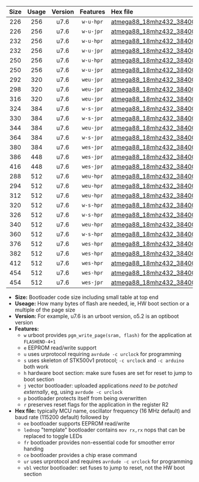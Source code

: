 |Size|Usage|Version|Features|Hex file|
|:-:|:-:|:-:|:-:|:--|
|226|256|u7.6|`w-u-hpr`|[atmega88_18mhz432_38400bps_ur.hex](https://raw.githubusercontent.com/stefanrueger/urboot/main//atmega88_18mhz432_38400bps_ur.hex)|
|226|256|u7.6|`w-u-jpr`|[atmega88_18mhz432_38400bps_ur_vbl.hex](https://raw.githubusercontent.com/stefanrueger/urboot/main//atmega88_18mhz432_38400bps_ur_vbl.hex)|
|232|256|u7.6|`w-u-hpr`|[atmega88_18mhz432_38400bps_lednop_ur.hex](https://raw.githubusercontent.com/stefanrueger/urboot/main//atmega88_18mhz432_38400bps_lednop_ur.hex)|
|232|256|u7.6|`w-u-jpr`|[atmega88_18mhz432_38400bps_lednop_ur_vbl.hex](https://raw.githubusercontent.com/stefanrueger/urboot/main//atmega88_18mhz432_38400bps_lednop_ur_vbl.hex)|
|250|256|u7.6|`w-u-hpr`|[atmega88_18mhz432_38400bps_lednop_fr_ur.hex](https://raw.githubusercontent.com/stefanrueger/urboot/main//atmega88_18mhz432_38400bps_lednop_fr_ur.hex)|
|250|256|u7.6|`w-u-jpr`|[atmega88_18mhz432_38400bps_lednop_fr_ur_vbl.hex](https://raw.githubusercontent.com/stefanrueger/urboot/main//atmega88_18mhz432_38400bps_lednop_fr_ur_vbl.hex)|
|292|320|u7.6|`weu-jpr`|[atmega88_18mhz432_38400bps_ee_ur_vbl.hex](https://raw.githubusercontent.com/stefanrueger/urboot/main//atmega88_18mhz432_38400bps_ee_ur_vbl.hex)|
|298|320|u7.6|`weu-jpr`|[atmega88_18mhz432_38400bps_ee_lednop_ur_vbl.hex](https://raw.githubusercontent.com/stefanrueger/urboot/main//atmega88_18mhz432_38400bps_ee_lednop_ur_vbl.hex)|
|316|320|u7.6|`weu-jpr`|[atmega88_18mhz432_38400bps_ee_lednop_fr_ur_vbl.hex](https://raw.githubusercontent.com/stefanrueger/urboot/main//atmega88_18mhz432_38400bps_ee_lednop_fr_ur_vbl.hex)|
|324|384|u7.6|`w-s-jpr`|[atmega88_18mhz432_38400bps_vbl.hex](https://raw.githubusercontent.com/stefanrueger/urboot/main//atmega88_18mhz432_38400bps_vbl.hex)|
|330|384|u7.6|`w-s-jpr`|[atmega88_18mhz432_38400bps_lednop_vbl.hex](https://raw.githubusercontent.com/stefanrueger/urboot/main//atmega88_18mhz432_38400bps_lednop_vbl.hex)|
|344|384|u7.6|`weu-jpr`|[atmega88_18mhz432_38400bps_ee_lednop_fr_ce_ur_vbl.hex](https://raw.githubusercontent.com/stefanrueger/urboot/main//atmega88_18mhz432_38400bps_ee_lednop_fr_ce_ur_vbl.hex)|
|364|384|u7.6|`w-s-jpr`|[atmega88_18mhz432_38400bps_lednop_fr_vbl.hex](https://raw.githubusercontent.com/stefanrueger/urboot/main//atmega88_18mhz432_38400bps_lednop_fr_vbl.hex)|
|380|384|u7.6|`wes-jpr`|[atmega88_18mhz432_38400bps_ee_vbl.hex](https://raw.githubusercontent.com/stefanrueger/urboot/main//atmega88_18mhz432_38400bps_ee_vbl.hex)|
|386|448|u7.6|`wes-jpr`|[atmega88_18mhz432_38400bps_ee_lednop_vbl.hex](https://raw.githubusercontent.com/stefanrueger/urboot/main//atmega88_18mhz432_38400bps_ee_lednop_vbl.hex)|
|416|448|u7.6|`wes-jpr`|[atmega88_18mhz432_38400bps_ee_lednop_fr_vbl.hex](https://raw.githubusercontent.com/stefanrueger/urboot/main//atmega88_18mhz432_38400bps_ee_lednop_fr_vbl.hex)|
|288|512|u7.6|`weu-hpr`|[atmega88_18mhz432_38400bps_ee_ur.hex](https://raw.githubusercontent.com/stefanrueger/urboot/main//atmega88_18mhz432_38400bps_ee_ur.hex)|
|294|512|u7.6|`weu-hpr`|[atmega88_18mhz432_38400bps_ee_lednop_ur.hex](https://raw.githubusercontent.com/stefanrueger/urboot/main//atmega88_18mhz432_38400bps_ee_lednop_ur.hex)|
|312|512|u7.6|`weu-hpr`|[atmega88_18mhz432_38400bps_ee_lednop_fr_ur.hex](https://raw.githubusercontent.com/stefanrueger/urboot/main//atmega88_18mhz432_38400bps_ee_lednop_fr_ur.hex)|
|320|512|u7.6|`w-s-hpr`|[atmega88_18mhz432_38400bps.hex](https://raw.githubusercontent.com/stefanrueger/urboot/main//atmega88_18mhz432_38400bps.hex)|
|326|512|u7.6|`w-s-hpr`|[atmega88_18mhz432_38400bps_lednop.hex](https://raw.githubusercontent.com/stefanrueger/urboot/main//atmega88_18mhz432_38400bps_lednop.hex)|
|340|512|u7.6|`weu-hpr`|[atmega88_18mhz432_38400bps_ee_lednop_fr_ce_ur.hex](https://raw.githubusercontent.com/stefanrueger/urboot/main//atmega88_18mhz432_38400bps_ee_lednop_fr_ce_ur.hex)|
|360|512|u7.6|`w-s-hpr`|[atmega88_18mhz432_38400bps_lednop_fr.hex](https://raw.githubusercontent.com/stefanrueger/urboot/main//atmega88_18mhz432_38400bps_lednop_fr.hex)|
|376|512|u7.6|`wes-hpr`|[atmega88_18mhz432_38400bps_ee.hex](https://raw.githubusercontent.com/stefanrueger/urboot/main//atmega88_18mhz432_38400bps_ee.hex)|
|382|512|u7.6|`wes-hpr`|[atmega88_18mhz432_38400bps_ee_lednop.hex](https://raw.githubusercontent.com/stefanrueger/urboot/main//atmega88_18mhz432_38400bps_ee_lednop.hex)|
|412|512|u7.6|`wes-hpr`|[atmega88_18mhz432_38400bps_ee_lednop_fr.hex](https://raw.githubusercontent.com/stefanrueger/urboot/main//atmega88_18mhz432_38400bps_ee_lednop_fr.hex)|
|454|512|u7.6|`wes-hpr`|[atmega88_18mhz432_38400bps_ee_lednop_fr_ce.hex](https://raw.githubusercontent.com/stefanrueger/urboot/main//atmega88_18mhz432_38400bps_ee_lednop_fr_ce.hex)|
|454|512|u7.6|`wes-jpr`|[atmega88_18mhz432_38400bps_ee_lednop_fr_ce_vbl.hex](https://raw.githubusercontent.com/stefanrueger/urboot/main//atmega88_18mhz432_38400bps_ee_lednop_fr_ce_vbl.hex)|

- **Size:** Bootloader code size including small table at top end
- **Useage:** How many bytes of flash are needed, ie, HW boot section or a multiple of the page size
- **Version:** For example, u7.6 is an urboot version, o5.2 is an optiboot version
- **Features:**
  + `w` urboot provides `pgm_write_page(sram, flash)` for the application at `FLASHEND-4+1`
  + `e` EEPROM read/write support
  + `u` uses urprotocol requiring `avrdude -c urclock` for programming
  + `s` uses skeleton of STK500v1 protocol; `-c urclock` and `-c arduino` both work
  + `h` hardware boot section: make sure fuses are set for reset to jump to boot section
  + `j` vector bootloader: uploaded applications *need to be patched externally*, eg, using `avrdude -c urclock`
  + `p` bootloader protects itself from being overwritten
  + `r` preserves reset flags for the application in the register R2
- **Hex file:** typically MCU name, oscillator frequency (16 MHz default) and baud rate (115200 default) followed by
  + `ee` bootloader supports EEPROM read/write
  + `lednop` "template" bootloader contains `mov rx,rx` nops that can be replaced to toggle LEDs
  + `fr` bootloader provides non-essential code for smoother error handing
  + `ce` bootloader provides a chip erase command
  + `ur` uses urprotocol and requires `avrdude -c urclock` for programming
  + `vbl` vector bootloader: set fuses to jump to reset, not the HW boot section
